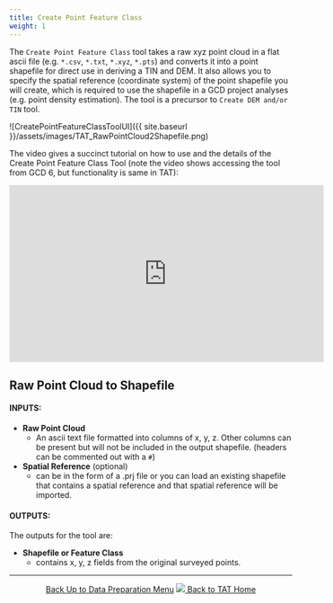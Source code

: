 ```yaml
---
title: Create Point Feature Class
weight: 1
---
```


The `Create Point Feature Class` tool takes a raw xyz point cloud in a flat ascii file (e.g. `*.csv`, `*.txt`, `*.xyz`, `*.pts`) and converts it into a point shapefile for direct use in deriving a TIN and DEM. It also allows you to specify the spatial reference (coordinate system) of the point shapefile you will create, which is required to use the shapefile in a GCD project analyses (e.g. point density estimation). The tool is a precursor to `Create DEM and/or TIN` tool.

![CreatePointFeatureClassToolUI]({{ site.baseurl }}/assets/images/TAT_RawPointCloud2Shapefile.png)

The  video gives a succinct tutorial on how to use and the details of the Create Point Feature Class Tool (note the video shows accessing the tool from GCD 6, but functionality is same in TAT):


<iframe width="560" height="315" src="https://www.youtube.com/embed/5e6e9j4v5Fc" frameborder="0" gesture="media" allow="encrypted-media" allowfullscreen></iframe>

## Raw Point Cloud to Shapefile 

#### INPUTS:

- **Raw Point Cloud**
  - An ascii text file formatted into columns of x, y, z. Other columns can be present but will not be included in the output shapefile. (headers can be commented out with a `#`)
- **Spatial Reference** (optional)
  - can be in the form of a .prj file or you can load an existing shapefile that contains a spatial reference and that spatial reference will be imported.

#### OUTPUTS:

The outputs for the tool are:

- **Shapefile or Feature Class**
  - contains x, y, z fields from the original surveyed points.


------
<div align="center">
	<a class="hollow button" href="{{ site.baseurl }}/Help/Data_Preparation/survey-preparation-menu/"><i class="fa fa-arrow-circle-up"></i> Back Up to Data Preparation Menu</a> 
	<a class="hollow button" href="{{ site.baseurl }}/"><img src="{{ site.baseurl }}/assets/images/Tatty.png">  Back to TAT Home </a>  
</div>